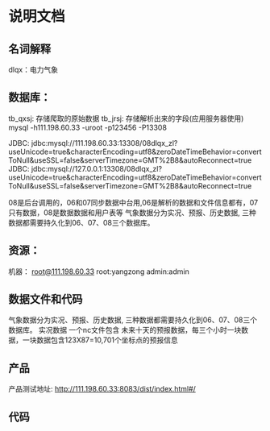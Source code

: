 
# 说明文档

## 名词解释

dlqx：电力气象



## 数据库：
tb_qxsj: 存储爬取的原始数据
tb_jrsj: 存储解析出来的字段(应用服务器使用)
mysql -h111.198.60.33 -uroot -p123456 -P13308

JDBC: jdbc:mysql://111.198.60.33:13308/08dlqx_zl?useUnicode=true&characterEncoding=utf8&zeroDateTimeBehavior=convertToNull&useSSL=false&serverTimezone=GMT%2B8&autoReconnect=true
JDBC: jdbc:mysql://127.0.0.1:13308/08dlqx_zl?useUnicode=true&characterEncoding=utf8&zeroDateTimeBehavior=convertToNull&useSSL=false&serverTimezone=GMT%2B8&autoReconnect=true

08是后台调用的，06和07同步数据中台用,06是解析的数据和文件信息都有，07只有数据，08是数据数据和用户表等
气象数据分为实况、预报、历史数据, 三种数据都需要持久化到06、07、08三个数据库。


## 资源：
机器：
root@111.198.60.33
root:yangzong
admin:admin


## 数据文件和代码
气象数据分为实况、预报、历史数据, 三种数据都需要持久化到06、07、08三个数据库。
实况数据
一个nc文件包含 未来十天的预报数据，每三个小时一块数据，一块数据包含123X87=10,701个坐标点的预报信息


## 产品
产品测试地址: http://111.198.60.33:8083/dist/index.html#/



## 代码

